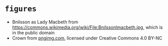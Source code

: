 # `figures`

 * Bnilsson as Lady Macbeth from 
   https://commons.wikimedia.org/wiki/File:Bnilssonlmacbeth.jpg,
   which is in the public domain
 * Crown from [pngimg.com](http://pngimg.com/download/23834),
   licensed under Creative Commons 4.0 BY-NC


